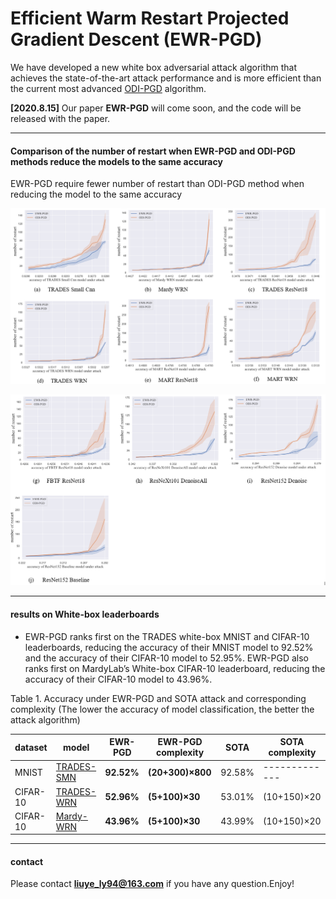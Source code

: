 

# Efficient Warm Restart Projected Gradient Descent (EWR-PGD)

We have developed a new white box adversarial attack algorithm that achieves the state-of-the-art attack performance and is more efficient than the current most advanced [ODI-PGD](https://github.com/ermongroup/ODS) algorithm.

**[2020.8.15]** Our paper **EWR-PGD** will come soon, and the code will be released with the paper.

* * *
#### Comparison of the number of restart when EWR-PGD  and ODI-PGD methods reduce the models to the same accuracy

EWR-PGD require fewer number of restart than ODI-PGD method when reducing the model to the same accuracy

![image](./imgs/result1.bmp)

![image](./imgs/result2.png)



* * *

#### results  on White-box leaderboards

* EWR-PGD ranks first on the TRADES white-box MNIST and CIFAR-10 leaderboards, reducing the accuracy of their MNIST model to 92.52% and the accuracy of their CIFAR-10 model to 52.95%. EWR-PGD also ranks first on MardyLab’s White-box CIFAR-10 leaderboard, reducing the accuracy of their CIFAR-10 model to 43.96%.

Table 1. Accuracy under EWR-PGD and SOTA attack and corresponding complexity (The lower the accuracy of model classification, the better the attack algorithm)

| dataset |model  | EWR-PGD   |EWR-PGD complexity | SOTA | SOTA complexity
| --- | --- | --- | --- | --- | --- |
| MNIST  | [TRADES-SMN](https://github.com/yaodongyu/TRADES ) | **92.52%** | **(20+300)×800** | 92.58% | ------------- |
| CIFAR-10 | [TRADES-WRN](https://github.com/yaodongyu/TRADES) | **52.96%** |**(5+100)×30**  | 53.01% |  (10+150)×20 |
| CIFAR-10 | [Mardy-WRN](https://github.com/MadryLab/cifar10_challenge) | **43.96%** | **(5+100)×30**  | 43.99% | (10+150)×20 |

* * *

#### contact
Please contact **liuye_ly94@163.com** if you have any question.Enjoy!